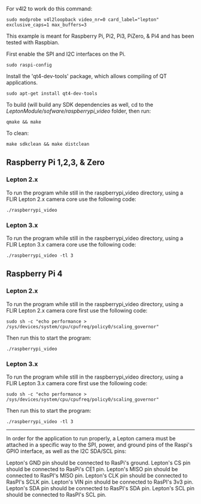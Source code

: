 For v4l2 to work do this command:
```
sudo modprobe v4l2loopback video_nr=0 card_label="lepton" exclusive_caps=1 max_buffers=3
```

This example is meant for Raspberry Pi, Pi2, Pi3, PiZero, & Pi4 and has been tested with Raspbian.

First enable the SPI and I2C interfaces on the Pi.
```
sudo raspi-config
```

Install the 'qt4-dev-tools' package, which allows compiling of QT applications.
```
sudo apt-get install qt4-dev-tools
```

To build (will build any SDK dependencies as well, cd to the *LeptonModule/sofware/raspberrypi_video* folder, then run:
```
qmake && make
```

To clean:
```
make sdkclean && make distclean
```

## Raspberry Pi 1,2,3, & Zero

### Lepton 2.x
To run the program while still in the raspberrypi_video directory, using a FLIR Lepton 2.x camera core use the following code:
```
./raspberrypi_video
```

### Lepton 3.x
To run the program while still in the raspberrypi_video directory, using a FLIR Lepton 3.x camera core use the following code:
```
./raspberrypi_video -tl 3
```

## Raspberry Pi 4

### Lepton 2.x
To run the program while still in the raspberrypi_video directory, using a FLIR Lepton 2.x camera core first use the following code:
```
sudo sh -c "echo performance > /sys/devices/system/cpu/cpufreq/policy0/scaling_governor"
```
Then run this to start the program:
```
./raspberrypi_video
```

### Lepton 3.x
To run the program while still in the raspberrypi_video directory, using a FLIR Lepton 3.x camera core first use the following code:
```
sudo sh -c "echo performance > /sys/devices/system/cpu/cpufreq/policy0/scaling_governor"
```
Then run this to start the program:
```
./raspberrypi_video -tl 3
```

----

In order for the application to run properly, a Lepton camera must be attached in a specific way to the SPI, power, and ground pins of the Raspi's GPIO interface, as well as the I2C SDA/SCL pins:

Lepton's GND pin should be connected to RasPi's ground.
Lepton's CS pin should be connected to RasPi's CE1 pin.
Lepton's MISO pin should be connected to RasPI's MISO pin.
Lepton's CLK pin should be connected to RasPI's SCLK pin.
Lepton's VIN pin should be connected to RasPI's 3v3 pin.
Lepton's SDA pin should be connected to RasPI's SDA pin.
Lepton's SCL pin should be connected to RasPI's SCL pin.
